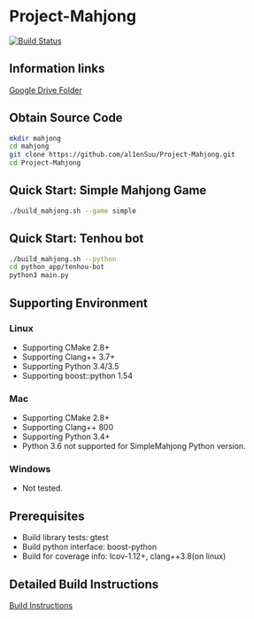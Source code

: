 # Project-Mahjong

[![Build Status](https://travis-ci.com/al1enSuu/Project-Mahjong.svg?token=4by9Ez4yfBLSeZfufxzo&branch=master)](https://travis-ci.com/al1enSuu/Project-Mahjong)

## Information links
[Google Drive Folder](https://drive.google.com/open?id=0B0f599yzLN08TDNKWkhPMEh0dHM)

## Obtain Source Code
```bash
mkdir mahjong
cd mahjong
git clone https://github.com/al1enSuu/Project-Mahjong.git
cd Project-Mahjong
```

## Quick Start: Simple Mahjong Game
```bash
./build_mahjong.sh --game simple
```

## Quick Start: Tenhou bot
```bash
./build_mahjong.sh --python
cd python_app/tenhou-bot
python3 main.py
```

## Supporting Environment
### Linux
+ Supporting CMake 2.8+
+ Supporting Clang++ 3.7+
+ Supporting Python 3.4/3.5
+ Supporting boost::python 1.54

### Mac
+ Supporting CMake 2.8+
+ Supporting Clang++ 800
+ Supporting Python 3.4+
+ Python 3.6 not supported for SimpleMahjong Python version.

### Windows
- Not tested.

## Prerequisites
* Build library tests: gtest
* Build python interface: boost-python
* Build for coverage info: lcov-1.12+, clang++3.8(on linux)

## Detailed Build Instructions
[Build Instructions](https://github.com/al1enSuu/Project-Mahjong/wiki/Build-Instructions)
